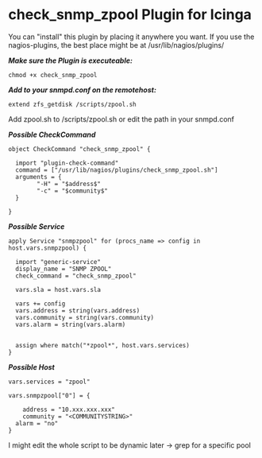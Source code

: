 # check_snmp_zpool Plugin for Icinga

You can "install" this plugin by placing it anywhere you want. If you use the nagios-plugins, the best place might be at /usr/lib/nagios/plugins/ 

***Make sure the Plugin is executeable:***

```chmod +x check_snmp_zpool```

***Add to your snmpd.conf on the remotehost:***

```extend zfs_getdisk /scripts/zpool.sh```

Add zpool.sh to /scripts/zpool.sh or edit the path in your snmpd.conf

***Possible CheckCommand***

```
object CheckCommand "check_snmp_zpool" {

  import "plugin-check-command"
  command = ["/usr/lib/nagios/plugins/check_snmp_zpool.sh"]
  arguments = {
        "-H" = "$address$"
        "-c" = "$community$"
  }

}
```

***Possible Service***

```
apply Service "snmpzpool" for (procs_name => config in host.vars.snmpzpool) {

  import "generic-service"
  display_name = "SNMP ZPOOL"
  check_command = "check_snmp_zpool"

  vars.sla = host.vars.sla

  vars += config
  vars.address = string(vars.address)
  vars.community = string(vars.community)
  vars.alarm = string(vars.alarm)


  assign where match("*zpool*", host.vars.services)
}
```

***Possible Host***

```
vars.services = "zpool"

vars.snmpzpool["0"] = {

	address = "10.xxx.xxx.xxx"
	community = "<COMMUNITYSTRING>"
  alarm = "no"
}
```

I might edit the whole script to be dynamic later -> grep for a specific pool
